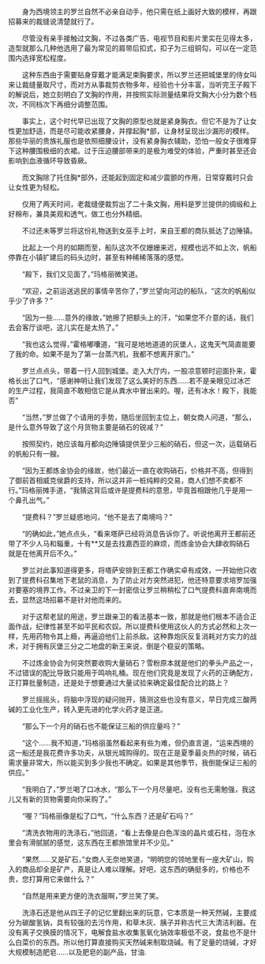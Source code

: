 　　身为西境领主的罗兰自然不必亲自动手，他只需在纸上画好大致的模样，再跟招募来的裁缝说清楚就行了。

　　尽管没有亲手接触过文胸，不过各类广告、电视节目和影片里实在见得太多，造型就那么几种他选用了最为常见的肩带后扣式，扣子为三组铜勾，可以在一定范围内选择宽松程度。

　　这种东西由于需要贴身穿戴才能满足束胸要求，所以罗兰还把城堡里的侍女叫来让裁缝量取尺寸，而对方从事裁剪衣物多年，经验也十分丰富，当听完王子殿下的解说后，她立刻明白了文胸的作用，并按照实际测量结果将文胸大小分为数个档次，不同档次下再细分调整范围。

　　事实上，这个时代早已出现了文胸的原型也就是紧身胸衣。但它不是为了让女性更加舒适，而是尽可能收紧腰身，并撑起胸*部，让身材呈现出沙漏形的模样。那些华丽的贵族礼服也是依照细腰设计，没有紧身胸衣辅助，恐怕一般女子很难穿下这种腰围极细的衣裙。过于压迫腰部带来的是极为难受的体验，严重时甚至还会影响到血液循环导致昏厥。

　　而文胸除了托住胸*部外，还能起到固定和减少震颤的作用，日常穿戴时只会让女性更为轻松。

　　仅用了两天时间，老裁缝便裁剪出了二十条文胸，用料是罗兰提供的绸缎和上好棉布，兼具美观和透气，做工也分外精细。

　　不过还未等罗兰将这份礼物送到女巫手上时，来自王都的商队抵达了边陲镇。

　　比起上一个月的如期而至，船队这次不仅姗姗来迟，规模也远不如上次，帆船停靠在小镇扩建后的码头边时，甚至有种稀稀落落的感觉。

　　“殿下，我们又见面了，”玛格丽微笑道。

　　“欢迎，之前运送逃民的事情辛苦你了，”罗兰望向河边的船队，“这次的帆船似乎少了许多？”

　　“因为一些……意外的缘故，”她擦了把额头上的汗，“如果您不介意的话，我们去会客厅谈吧，这儿实在是太热了。”

　　“我也这么觉得，”霍格嘟囔道，“我可是地地道道的灰堡人，这鬼天气简直能要了我的命。如果不是为了第一台蒸汽机，我都不想离开家门。”

　　罗兰点点头，带着一行人回到城堡。走入大厅内，一股凉意顿时迎面扑来，霍格长出了口气，“感谢神明让我们发现了这么美好的东西……若不是亲眼见过冰芒的生产过程，我简直不敢相信它是从粪水中冒出来的。喔，还有冰水！殿下，我能否”

　　“当然，”罗兰做了个请用的手势，随后坐回到主位上，朝女商人问道，“那么，是什么意外导致了这个月货物主要是硝石的锐减？”

　　按照契约，她应该每月都向边陲镇提供至少三船的硝石，但这一次，运载硝石的帆船只有一艘。

　　“因为王都炼金协会的缘故，他们最近一直在收购硝石，价格并不高，但得到了御前首相威克侯爵的支持，所以这并非一桩纯粹的交易，商人们想不卖都不行。”玛格丽摊手道，“我猜这背后或许是提费科的意思，毕竟首相跟他几乎是用一个鼻孔出气。”

　　“提费科？”罗兰疑惑地问，“他不是去了南境吗？”

　　“的确如此，”她点点头，“看来塔萨已经将消息告诉你了。听说他离开王都前还带了不少人马和辎重，十有**又是去找嘉西亚的麻烦，而炼金协会大肆收购硝石就是在他离开后不久。”

　　罗兰对此事知道得更多，将塔萨安排到王都工作确实卓有成效，一开始他只收到了提费科召集地下老鼠的消息，为了防止对方突然进犯，他还特意要求培罗加强对要塞的境界工作。不过亲卫的下一封密信让罗兰稍稍松了口气提费科直奔南境而去，显然这场招募不是针对他而来的。

　　对于这帮老鼠的用途，罗兰跟亲卫的看法基本一致，那就是他们根本不适合正面作战，纪律性甚至不如平民和农奴。所以提费科使用这伙人的方式必然和上次一样，先用药物令其上瘾，再逼迫他们上前杀敌。这种靠炮灰反复消耗对方实力的战术，对于拥有灰堡三分之二地盘的新王来说，倒是个稳妥的策略。

　　不过炼金协会为何突然要收购大量硝石？雪粉原本就是他们的拳头产品之一，不过错误的配比导致只能用于鸣响礼桶。现在他们究竟是发现了火药的正确配方，正打算批量制造，还是处于想要通过大量试验来确定最佳配合比的路上？

　　罗兰摇摇头，将脑中浮现的疑问抛开，猜测这些也没有意义，早日完成三酸两碱的工业化生产，转入更先进的化学火药才是正道。

　　“那么下一个月的硝石也不能保证三船的供应量吗？”

　　“这个……我不知道，”玛格丽虽然看起来有些为难，但仍直言道，“运来西境的这一船还是我花费许多功夫，从银光城购得的。现在正是夏季最炎热的时候，硝石需求量非常大，所以能买到多少我也不确定。如果是其他季节，我倒能保证三船的供应。”

　　“我明白了，”罗兰喝了口冰水，“那么下一个月尽量吧，没有也无需勉强，我这儿又有新的货物需要向你采购了。”

　　“喔？”玛格丽像是松了口气，“什么东西？还是矿石吗？”

　　“清洗衣物用的洗涤石，”他回道，“看上去像是白色浑浊的晶片或石柱，泡在水里会有滑腻腻的感觉，这东西在王都旅馆里并不少见。”

　　“果然……又是矿石，”女商人无奈地笑道，“明明您的领地里有一座大矿山，购入的商品却全是矿产，真是让人难以理解。好吧，这东西的确挺多的，价格也不贵，您打算用它来做什么？”

　　“自然是用来更方便的洗衣服啊，”罗兰笑了笑。

　　洗涤石还是他从四王子的记忆里翻出来的玩意，它本质是一种天然碱，主要成分为碳酸氢钠，具有较强的去污作用，和草木灰、胰子并称古代三大清洁利器。在没有离子交换膜的情况下，电解食盐水收集氢氧化钠效率极低不说，食盐也不是什么白菜价的东西。所以他打算直接购买天然碱来制取烧碱。有了足量的烧碱，才好大规模制造肥皂……以及肥皂的副产品，甘油.
